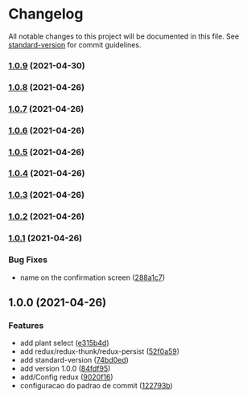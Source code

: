 # Changelog

All notable changes to this project will be documented in this file. See [standard-version](https://github.com/conventional-changelog/standard-version) for commit guidelines.

### [1.0.9](https://github.com/eduardorfreitas93/nlw5-plantmanager/compare/v1.0.8...v1.0.9) (2021-04-30)

### [1.0.8](https://github.com/eduardorfreitas93/nlw5-plantmanager/compare/v1.0.6...v1.0.8) (2021-04-26)

### [1.0.7](https://github.com/eduardorfreitas93/nlw5-plantmanager/compare/v1.0.6...v1.0.7) (2021-04-26)

### [1.0.6](https://github.com/eduardorfreitas93/nlw5-plantmanager/compare/v1.0.5...v1.0.6) (2021-04-26)

### [1.0.5](https://github.com/eduardorfreitas93/nlw5-plantmanager/compare/v1.0.4...v1.0.5) (2021-04-26)

### [1.0.4](https://github.com/eduardorfreitas93/nlw5-plantmanager/compare/v1.0.3...v1.0.4) (2021-04-26)

### [1.0.3](https://github.com/eduardorfreitas93/nlw5-plantmanager/compare/v1.0.2...v1.0.3) (2021-04-26)

### [1.0.2](https://github.com/eduardorfreitas93/nlw5-plantmanager/compare/v1.0.1...v1.0.2) (2021-04-26)

### [1.0.1](https://github.com/eduardorfreitas93/nlw5-plantmanager/compare/v1.0.0...v1.0.1) (2021-04-26)


### Bug Fixes

* name on the confirmation screen ([288a1c7](https://github.com/eduardorfreitas93/nlw5-plantmanager/commit/288a1c7d5b01245252ab966b027b49affda3ea45))

## 1.0.0 (2021-04-26)


### Features

* add plant select ([e315b4d](https://github.com/eduardorfreitas93/nlw5-plantmanager/commit/e315b4d4e7f236033ad22fa10fb5ac259f5bbbf9))
* add redux/redux-thunk/redux-persist ([52f0a59](https://github.com/eduardorfreitas93/nlw5-plantmanager/commit/52f0a594926bd6a2ae6c7e11dfb732a70ad2ad77))
* add standard-version ([74bd0ed](https://github.com/eduardorfreitas93/nlw5-plantmanager/commit/74bd0ed65e264fa8be26d768529e9141445a6701))
* add version 1.0.0 ([84fdf95](https://github.com/eduardorfreitas93/nlw5-plantmanager/commit/84fdf959c35faf61cae32a8cdcd06caac9acb8f3))
* add/Config redux ([9020f16](https://github.com/eduardorfreitas93/nlw5-plantmanager/commit/9020f165b0a3c8ba44ba06c1827c0a07b1a071e0))
* configuracao do padrao de commit ([122793b](https://github.com/eduardorfreitas93/nlw5-plantmanager/commit/122793b76e07381e78c9a9a41cabef263e5c0e14))
